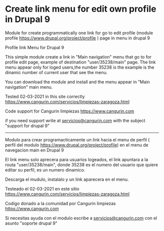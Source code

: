 # Create link menu for edit own profile in Drupal 9 

Module for create programmatically one link for go to edit profile (module profile https://www.drupal.org/project/profile ) page in menu in drupal 9 

Profile link Menu for Drupal 9

This simple module create a link in  "Main navigation" menu that go to for profile edit page, example of destination "user/35238/main" page.
The link menu appear only for loged users,the number 35238 is the example is the dinamic number of current user that see the menu.

You can download the module and install and the menu appear in "Main navigation" main menu.

Tested 02-03-2021 in this site correctly https://www.cangurin.com/servicios/limpiezas-zaragoza.html

Code support for Cangurin limpiezas https://www.cangurin.com 


if you need support write at  servicios@cangurin.com with the subject "support for drupal 9"

---------------------------------------------------------------------------------------------

Modulo para crear programacticamente un link hacia el menu de perfil ( perfil del modulo https://www.drupal.org/project/profile) en el menu de navegacion main en Drupal 9

El link menu solo aprecera para usuarios logeados, el link apuntara a la routa "user/35238/main", donde 35238 es el numero del usuario que quiere editar su perfil, es un numero dinamico.

Descarga el mudulo, instalalo y un link aparecera en el menu.

Testeado el  02-03-2021 en este sitio https://www.cangurin.com/servicios/limpiezas-zaragoza.html

Codigo donado a la comunidad por Cangurin limpiezas https://www.cangurin.com 

Si necesitas ayuda con el modulo escribe a  servicios@cangurin.com con el asunto "soporte drupal 9"
 
